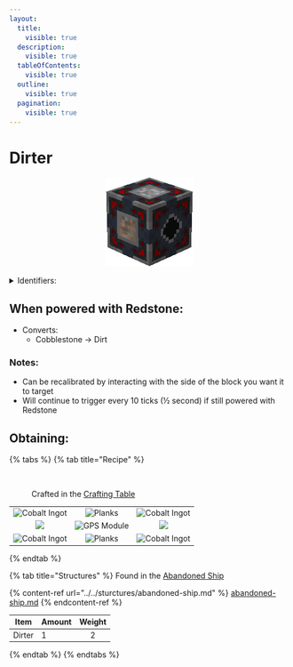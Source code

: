 ```yaml
---
layout:
  title:
    visible: true
  description:
    visible: true
  tableOfContents:
    visible: true
  outline:
    visible: true
  pagination:
    visible: true
---
```


# Dirter

<div align="center" data-full-width="true">

<figure><img src="../../.gitbook/assets/dirter.png" alt="Dirter"><figcaption></figcaption></figure>

</div>

<details>

<summary>Identifiers: </summary>

* poke:dirter
* poke:dirter\_up
* poke:dirter\_down
* poke:dirter\_north
* poke:dirter\_south
* poke:dirter\_east
* poke:dirter\_west

</details>

## When powered with <img src="https://minecraft.wiki/images/thumb/Redstone_Dust_JE2_BE2.png/150px-Redstone_Dust_JE2_BE2.png?8cf17" alt="" data-size="line">Redstone:

* Converts:
  * <img src="https://minecraft.wiki/images/thumb/Cobblestone.png/150px-Cobblestone.png?45867" alt="" data-size="line">Cobblestone -> <img src="https://minecraft.wiki/images/Dirt.png?89d72" alt="" data-size="line">Dirt

### Notes:

* Can be recalibrated by interacting with the side of the block you want it to target
* Will continue to trigger every 10 ticks (½ second) if still powered with <img src="https://minecraft.wiki/images/thumb/Redstone_Dust_JE2_BE2.png/150px-Redstone_Dust_JE2_BE2.png?8cf17" alt="" data-size="line">Redstone

## Obtaining:

{% tabs %}
{% tab title="Recipe" %}
<figure><img src="https://minecraft.wiki/images/thumb/Crafting_Table_JE4_BE3.png/150px-Crafting_Table_JE4_BE3.png?5767f" alt=""><figcaption><p>Crafted in the <a href="https://minecraft.wiki/w/Crafting_Table">Crafting Table</a></p></figcaption></figure>

|                                                                                                  |                                                                                                                                   |                                                                                                  |
| :----------------------------------------------------------------------------------------------: | :-------------------------------------------------------------------------------------------------------------------------------: | :----------------------------------------------------------------------------------------------: |
| ![Cobalt Ingot](https://github.com/user-attachments/assets/f2b33b06-67a6-4a44-9c12-0259f8eb17a4) |                     ![Planks](https://minecraft.wiki/images/thumb/Oak\_Planks.png/150px-Oak\_Planks.png?d9efa)                    | ![Cobalt Ingot](https://github.com/user-attachments/assets/f2b33b06-67a6-4a44-9c12-0259f8eb17a4) |
|       ![](https://minecraft.wiki/images/thumb/Cobblestone.png/150px-Cobblestone.png?45867)       | <img src="https://github.com/user-attachments/assets/e86a7ee9-4449-47a6-9164-6b435c473780" alt="GPS Module" data-size="original"> |              ![](https://minecraft.wiki/images/thumb/Dirt.png/150px-Dirt.png?89d72)              |
| ![Cobalt Ingot](https://github.com/user-attachments/assets/f2b33b06-67a6-4a44-9c12-0259f8eb17a4) |    <img src="https://minecraft.wiki/images/thumb/Oak_Planks.png/150px-Oak_Planks.png?d9efa" alt="Planks" data-size="original">    | ![Cobalt Ingot](https://github.com/user-attachments/assets/f2b33b06-67a6-4a44-9c12-0259f8eb17a4) |
{% endtab %}

{% tab title="Structures" %}
Found in the [Abandoned Ship](https://pfewiki.gitbook.io/home/sturctures/abandoned-ship)

{% content-ref url="../../sturctures/abandoned-ship.md" %}
[abandoned-ship.md](../../sturctures/abandoned-ship.md)
{% endcontent-ref %}

| Item   | Amount | Weight |
| ------ | ------ | :----: |
| Dirter | 1      |    2   |
{% endtab %}
{% endtabs %}
